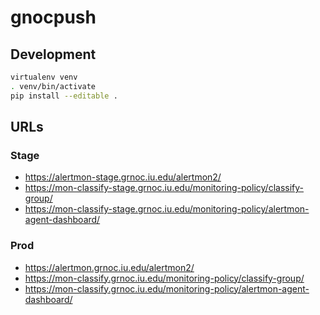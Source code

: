 # gnocpush

## Development

```bash
virtualenv venv
. venv/bin/activate
pip install --editable .
```

## URLs

### Stage

* https://alertmon-stage.grnoc.iu.edu/alertmon2/
* https://mon-classify-stage.grnoc.iu.edu/monitoring-policy/classify-group/
* https://mon-classify-stage.grnoc.iu.edu/monitoring-policy/alertmon-agent-dashboard/

### Prod

* https://alertmon.grnoc.iu.edu/alertmon2/
* https://mon-classify.grnoc.iu.edu/monitoring-policy/classify-group/
* https://mon-classify.grnoc.iu.edu/monitoring-policy/alertmon-agent-dashboard/

